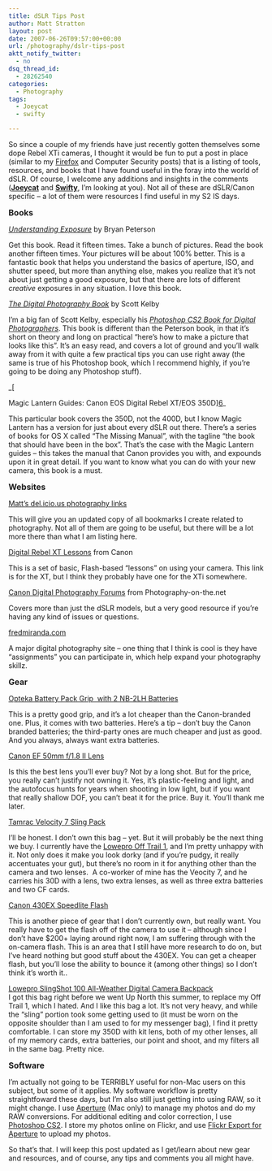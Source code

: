 ```yaml
---
title: dSLR Tips Post
author: Matt Stratton
layout: post
date: 2007-06-26T09:57:00+00:00
url: /photography/dslr-tips-post
aktt_notify_twitter:
  - no
dsq_thread_id:
  - 28262540
categories:
  - Photography
tags:
  - Joeycat
  - swifty

---
```

So since a couple of my friends have just recently gotten themselves some dope Rebel XTi cameras, I thought it would be fun to put a post in place (similar to my [Firefox][1] and Computer Security posts) that is a listing of tools, resources, and books that I have found useful in the foray into the world of dSLR. Of course, I welcome any additions and insights in the comments ([**Joeycat**][2] and [**Swifty**][3], I&#8217;m looking at you). Not all of these are dSLR/Canon specific &#8211; a lot of them were resources I find useful in my S2 IS days.

<span style="font-size: medium;"><strong>Books</strong></span>
  
<a href="http://www.amazon.com/Understanding-Exposure-Photographs-Digital-Updated/dp/0817463003%3FSubscriptionId%3D02E5W5871AJF7PMMMS82%26tag%3Dstraigeyefort-20%26linkCode%3Dxm2%26camp%3D2025%26creative%3D165953%26creativeASIN%3D0817463003" target="_blank"><em>Understanding Exposure</em></a> by Bryan Peterson
  
Get this book. Read it fifteen times. Take a bunch of pictures. Read the book another fifteen times. Your pictures will be about 100% better. This is a fantastic book that helps you understand the basics of aperture, ISO, and shutter speed, but more than anything else, makes you realize that it&#8217;s not about just getting a good exposure, but that there are lots of different _creative_ exposures in any situation. I love this book.

[_The Digital Photography Book_][4] by Scott Kelby
  
I&#8217;m a big fan of Scott Kelby, especially his [_Photoshop CS2 Book for Digital Photographers_][5]. This book is different than the Peterson book, in that it&#8217;s short on theory and long on practical &#8220;here&#8217;s how to make a picture that looks like this&#8221;. It&#8217;s an easy read, and covers a lot of ground and you&#8217;ll walk away from it with quite a few practical tips you can use right away (the same is true of his Photoshop book, which I recommend highly, if you&#8217;re going to be doing any Photoshop stuff).
  
_[
  
Magic Lantern Guides: Canon EOS Digital Rebel XT/EOS 350D][6]_
  
This particular book covers the 350D, not the 400D, but I know Magic Lantern has a version for just about every dSLR out there. There&#8217;s a series of books for OS X called &#8220;The Missing Manual&#8221;, with the tagline &#8220;the book that should have been in the box&#8221;. That&#8217;s the case with the Magic Lantern guides &#8211; this takes the manual that Canon provides you with, and expounds upon it in great detail. If you want to know what you can do with your new camera, this book is a must.

<span style="font-size: medium;"><strong>Websites</strong></span>
  
[Matt&#8217;s del.icio.us photography links][7]
  
This will give you an updated copy of all bookmarks I create related to photography. Not all of them are going to be useful, but there will be a lot more there than what I am listing here.

[Digital Rebel XT Lessons][8] from Canon
  
This is a set of basic, Flash-based &#8220;lessons&#8221; on using your camera. This link is for the XT, but I think they probably have one for the XTi somewhere.

[Canon Digital Photography Forums][9] from Photography-on-the.net
  
Covers more than just the dSLR models, but a very good resource if you&#8217;re having any kind of issues or questions.

[fredmiranda.com][10]
  
A major digital photography site &#8211; one thing that I think is cool is they have &#8220;assignments&#8221; you can participate in, which help expand your photography skillz.

<span style="font-size: medium;"><strong>Gear</strong></span>
  
<a href="http://www.amazon.com/Opteka-Battery-Vertical-Shutter-Batteries/dp/B001HK4LWA%3FSubscriptionId%3D02E5W5871AJF7PMMMS82%26tag%3Dstraigeyefort-20%26linkCode%3Dxm2%26camp%3D2025%26creative%3D165953%26creativeASIN%3DB001HK4LWA" target="_blank">Opteka Battery Pack Grip  with 2 NB-2LH Batteries</a>
  
This is a pretty good grip, and it&#8217;s a lot cheaper than the Canon-branded one. Plus, it comes with two batteries. Here&#8217;s a tip &#8211; don&#8217;t buy the Canon branded batteries; the third-party ones are much cheaper and just as good. And you always, always want extra batteries.

<a href="http://www.amazon.com/Canon-50mm-1-8-Camera-Lens/dp/B00007E7JU%3FSubscriptionId%3D02E5W5871AJF7PMMMS82%26tag%3Dstraigeyefort-20%26linkCode%3Dxm2%26camp%3D2025%26creative%3D165953%26creativeASIN%3DB00007E7JU" target="_blank">Canon EF 50mm f/1.8 II Lens</a>
  
Is this the best lens you&#8217;ll ever buy? Not by a long shot. But for the price, you really can&#8217;t justify not owning it. Yes, it&#8217;s plastic-feeling and light, and the autofocus hunts for years when shooting in low light, but if you want that really shallow DOF, you can&#8217;t beat it for the price. Buy it. You&#8217;ll thank me later.

[Tamrac Velocity 7 Sling Pack][11]
  
I&#8217;ll be honest. I don&#8217;t own this bag &#8211; yet. But it will probably be the next thing we buy. I currently have the [Lowepro Off Trail 1][12], and I&#8217;m pretty unhappy with it. Not only does it make you look dorky (and if you&#8217;re pudgy, it really accentuates your gut), but there&#8217;s no room in it for anything other than the camera and two lenses.  A co-worker of mine has the Veocity 7, and he carries his 30D with a lens, two extra lenses, as well as three extra batteries and two CF cards.

[Canon 430EX Speedlite Flash][13]
  
This is another piece of gear that I don&#8217;t currently own, but really want. You really have to get the flash off of the camera to use it &#8211; although since I don&#8217;t have $200+ laying around right now, I am suffering through with the on-camera flash. This is an area that I still have more research to do on, but I&#8217;ve heard nothing but good stuff about the 430EX. You can get a cheaper flash, but you&#8217;ll lose the ability to bounce it (among other things) so I don&#8217;t think it&#8217;s worth it..

<span class="sans"><a href="http://www.amazon.com/gp/product/B000BAX50G/104-5106653-1652764">Lowepro SlingShot 100 All-Weather Digital Camera Backpack</a><br /> I got this bag right before we went Up North this summer, to replace my Off Trail 1, which I hated. And I like this bag a lot. It&#8217;s not very heavy, and while the &#8220;sling&#8221; portion took some getting used to (it must be worn on the opposite shoulder than I am used to for my messenger bag), I find it pretty comfortable. I can store my 350D with kit lens, both of my other lenses, all of my memory cards, extra batteries, our point and shoot, and my filters all in the same bag. Pretty nice.<br /> </span>
  
<span style="font-size: medium;"><strong>Software</strong></span>
  
I&#8217;m actually not going to be TERRIBLY useful for non-Mac users on this subject, but some of it applies. My software workflow is pretty straightfoward these days, but I&#8217;m also still just getting into using RAW, so it might change. I use [Aperture][14] (Mac only) to manage my photos and do my RAW conversions. For additional editing and color correction, I use [Photoshop CS2][15]. I store my photos online on Flickr, and use [Flickr Export for Aperture][16] to upload my photos.

So that&#8217;s that. I will keep this post updated as I get/learn about new gear and resources, and of course, any tips and comments you all might have.

 [1]: /2004/11/28/helpful-firefox-install-action/
 [2]: http://jodiemim.livejournal.com/
 [3]: http://swifty0682.livejournal.com/
 [4]: http://www.amazon.com/Digital-Photography-Book-Scott-Kelby/dp/032147404X%3FSubscriptionId%3D02E5W5871AJF7PMMMS82%26tag%3Dstraigeyefort-20%26linkCode%3Dxm2%26camp%3D2025%26creative%3D165953%26creativeASIN%3D032147404X
 [5]: http://www.amazon.com/Photoshop-Digital-Photographers-Voices-Matter/dp/0321330625/
 [6]: http://www.amazon.com/Magic-Lantern-Guides-Digital-Photography/dp/157990761X%3FSubscriptionId%3D02E5W5871AJF7PMMMS82%26tag%3Dstraigeyefort-20%26linkCode%3Dxm2%26camp%3D2025%26creative%3D165953%26creativeASIN%3D157990761X
 [7]: http://del.icio.us/mattstratton/photography
 [8]: http://www.usa.canon.com/content/rebelxt_tutorial/rebelxtlessons.htm
 [9]: http://photography-on-the.net/forum/index.php
 [10]: http://www.fredmiranda.com/
 [11]: http://www.tamrac.com/5747.htm
 [12]: http://www.ebags.com/lowepro/off_trail_1/product_detail/index.cfm?modelid=3327
 [13]: http://www.amazon.com/Canon-430EX-Speedlite-Flash-Cameras/dp/B000AO3L84/
 [14]: http://www.apple.com/aperture/
 [15]: http://www.adobe.com/products/photoshop/photoshop/
 [16]: http://connectedflow.com/flickrexport/aperture/